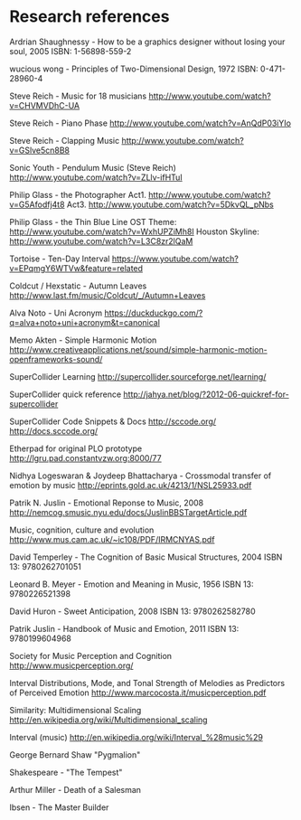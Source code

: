 Research references
=====================

Ardrian Shaughnessy - How to be a graphics designer without losing your soul, 2005
ISBN: 1-56898-559-2

wucious wong - Principles of Two-Dimensional Design, 1972
ISBN: 0-471-28960-4

Steve Reich - Music for 18 musicians
http://www.youtube.com/watch?v=CHVMVDhC-UA

Steve Reich - Piano Phase
http://www.youtube.com/watch?v=AnQdP03iYIo

Steve Reich - Clapping Music
http://www.youtube.com/watch?v=GSlve5cn8B8

Sonic Youth - Pendulum Music (Steve Reich)
http://www.youtube.com/watch?v=ZLlv-ifHTuI

Philip Glass - the Photographer
Act1. http://www.youtube.com/watch?v=G5Afodfj4t8
Act3. http://www.youtube.com/watch?v=5DkvQL_pNbs

Philip Glass - the Thin Blue Line OST
Theme: http://www.youtube.com/watch?v=WxhUPZiMh8I
Houston Skyline: http://www.youtube.com/watch?v=L3C8zr2lQaM

Tortoise - Ten-Day Interval
https://www.youtube.com/watch?v=EPqmgY6WTVw&feature=related

Coldcut / Hexstatic - Autumn Leaves 
http://www.last.fm/music/Coldcut/_/Autumn+Leaves

Alva Noto - Uni Acronym
https://duckduckgo.com/?q=alva+noto+uni+acronym&t=canonical

Memo Akten - Simple Harmonic Motion
http://www.creativeapplications.net/sound/simple-harmonic-motion-openframeworks-sound/

SuperCollider Learning
http://supercollider.sourceforge.net/learning/

SuperCollider quick reference
http://jahya.net/blog/?2012-06-quickref-for-supercollider

SuperCollider Code Snippets & Docs
http://sccode.org/
http://docs.sccode.org/

Etherpad for original PLO prototype
http://lgru.pad.constantvzw.org:8000/77

Nidhya Logeswaran & Joydeep Bhattacharya - Crossmodal transfer of emotion by music
http://eprints.gold.ac.uk/4213/1/NSL25933.pdf

Patrik N. Juslin - Emotional Reponse to Music, 2008
http://nemcog.smusic.nyu.edu/docs/JuslinBBSTargetArticle.pdf

Music, cognition, culture and evolution
http://www.mus.cam.ac.uk/~ic108/PDF/IRMCNYAS.pdf

David Temperley - The Cognition of Basic Musical Structures, 2004
ISBN 13: 9780262701051 
	
Leonard B. Meyer - Emotion and Meaning in Music, 1956
ISBN 13: 9780226521398

David Huron - Sweet Anticipation, 2008
ISBN 13: 9780262582780
	
Patrik Juslin - Handbook of Music and Emotion, 2011
ISBN 13: 9780199604968 

Society for Music Perception and Cognition
http://www.musicperception.org/

Interval Distributions, Mode, and Tonal Strength of
Melodies as Predictors of Perceived Emotion
http://www.marcocosta.it/musicperception.pdf

Similarity: Multidimensional Scaling
http://en.wikipedia.org/wiki/Multidimensional_scaling

Interval (music)
http://en.wikipedia.org/wiki/Interval_%28music%29

George Bernard Shaw
"Pygmalion"

Shakespeare - "The Tempest"

Arthur Miller - Death of a Salesman

Ibsen - The Master Builder
